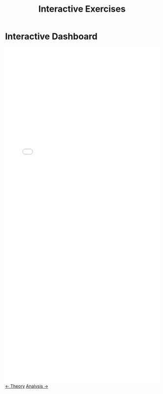 ﻿---
layout: default
title: Interactive Exercises
permalink: /exercises/
---

<div class="page-header">
  <h1 class="page-title">Interactive Dashboard</h1>
</div>

<div class="content-block demo-section">
  <iframe
    src="{{ '/assets/js/interactive-dashboard/index.html' | relative_url }}"
    width="100%"
    height="1100"
    style="display: block; border: none;">
    <p>Your browser does not support iframes. <a href="{{ '/assets/js/interactive-dashboard/index.html' | relative_url }}">View the demo directly</a>.</p>
  </iframe>
</div>

<footer class="algorithm-navigation">
  <a href="{{ '/theory/' | relative_url }}" class="nav-button secondary">← Theory</a>
  <a href="{{ '/analysis/' | relative_url }}" class="nav-button primary">Analysis →</a>
</footer>
